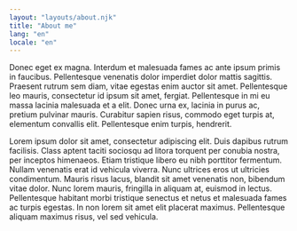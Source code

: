 ```yaml
---
layout: "layouts/about.njk"
title: "About me"
lang: "en"
locale: "en"
---
```


Donec eget ex magna. Interdum et malesuada fames ac ante ipsum primis in faucibus. Pellentesque venenatis dolor
imperdiet dolor mattis sagittis. Praesent rutrum sem diam, vitae egestas enim auctor sit amet. Pellentesque leo mauris,
consectetur id ipsum sit amet, fergiat. Pellentesque in mi eu massa lacinia malesuada et a elit. Donec urna ex, lacinia
in purus ac, pretium pulvinar mauris. Curabitur sapien risus, commodo eget turpis at, elementum convallis elit.
Pellentesque enim turpis, hendrerit.

Lorem ipsum dolor sit amet, consectetur adipiscing elit. Duis dapibus rutrum facilisis. Class aptent taciti sociosqu
ad litora torquent per conubia nostra, per inceptos himenaeos. Etiam tristique libero eu nibh porttitor fermentum.
Nullam venenatis erat id vehicula viverra. Nunc ultrices eros ut ultricies condimentum. Mauris risus lacus, blandit sit
amet venenatis non, bibendum vitae dolor. Nunc lorem mauris, fringilla in aliquam at, euismod in lectus. Pellentesque
habitant morbi tristique senectus et netus et malesuada fames ac turpis egestas. In non lorem sit amet elit placerat
maximus. Pellentesque aliquam maximus risus, vel sed vehicula.
